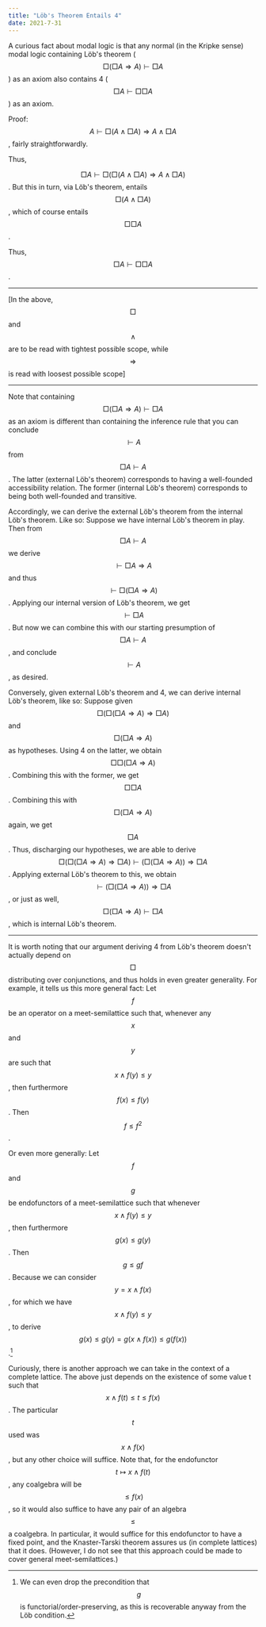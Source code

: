 ```yaml
---
title: "Löb's Theorem Entails 4"
date: 2021-7-31
---
```

A curious fact about modal logic is that any normal (in the Kripke sense) modal logic containing Löb's theorem ($$\Box (\Box A \Rightarrow A) \vdash \Box A$$) as an axiom also contains 4 ($$\Box A \vdash \Box \Box A$$) as an axiom. <!-- more -->

Proof:
$$A \vdash \Box(A \wedge \Box A) \Rightarrow A \wedge \Box A$$, fairly straightforwardly.

Thus,

$$\Box A \vdash \Box( \Box(A \wedge \Box A) \Rightarrow A \wedge \Box A)$$. But this in turn, via Löb's theorem, entails $$\Box(A \wedge \Box A)$$, which of course entails $$\Box \Box A$$.

Thus, $$\Box A \vdash \Box \Box A$$.

****

[In the above, $$\Box$$ and $$\wedge$$ are to be read with tightest possible scope, while $$\Rightarrow$$ is read with loosest possible scope]


****

Note that containing $$\Box (\Box A \Rightarrow A) \vdash \Box A$$ as an axiom is different than containing the inference rule that you can conclude $$ \vdash A$$ from $$\Box A \vdash A$$. The latter (external Löb's theorem) corresponds to having a well-founded accessibility relation. The former (internal Löb's theorem) corresponds to being both well-founded and transitive.

Accordingly, we can derive the external Löb's theorem from the internal Löb's theorem. Like so: Suppose we have internal Löb's theorem in play. Then from $$\Box A \vdash A$$ we derive $$\vdash \Box A \Rightarrow A$$ and thus $$\vdash \Box(\Box A \Rightarrow A)$$. Applying our internal version of Löb's theorem, we get $$\vdash \Box A$$. But now we can combine this with our starting presumption of $$\Box A \vdash A$$, and conclude $$\vdash A$$, as desired.

Conversely, given external Löb's theorem and 4, we can derive internal Löb's theorem, like so: Suppose given $$\Box(\Box (\Box A \Rightarrow A) \Rightarrow \Box A)$$ and $$\Box (\Box A \Rightarrow A)$$ as hypotheses. Using 4 on the latter, we obtain $$\Box \Box (\Box A \Rightarrow A)$$. Combining this with the former, we get $$\Box \Box A$$. Combining this with $$\Box (\Box A \Rightarrow A)$$ again, we get $$\Box A$$. Thus, discharging our hypotheses, we are able to derive $$\Box(\Box (\Box A \Rightarrow A) \Rightarrow \Box A) \vdash  (\Box (\Box A \Rightarrow A)) \Rightarrow \Box A$$. Applying external Löb's theorem to this, we obtain $$\vdash (\Box (\Box A \Rightarrow A)) \Rightarrow \Box A$$, or just as well, $$\Box (\Box A \Rightarrow A) \vdash \Box A$$, which is internal Löb's theorem.

****

It is worth noting that our argument deriving 4 from Löb's theorem doesn't actually depend on $$\Box$$ distributing over conjunctions, and thus holds in even greater generality. For example, it tells us this more general fact: Let $$f$$ be an operator on a meet-semilattice such that, whenever any $$x$$ and $$y$$ are such that $$x \wedge f(y) \leq y$$, then furthermore $$f(x) \leq f(y)$$. Then $$f \leq f^2$$.

Or even more generally: Let $$f$$ and $$g$$ be endofunctors of a meet-semilattice such that whenever $$x \wedge f(y) \leq y$$, then furthermore $$g(x) \leq g(y)$$. Then $$g \leq gf$$. Because we can consider $$y = x \wedge f(x)$$, for which we have $$x \wedge f(y) \leq y$$, to derive $$g(x) \leq g(y) = g(x \wedge f(x)) \leq g(f(x))$$.[^Functoriality]

[^Functoriality]: We can even drop the precondition that $$g$$ is functorial/order-preserving, as this is recoverable anyway from the Löb condition.

Curiously, there is another approach we can take in the context of a complete lattice. The above just depends on the existence of some value t such that $$x \wedge f(t) \leq t \leq f(x)$$. The particular $$t$$ used was $$x \wedge f(x)$$, but any other choice will suffice. Note that, for the endofunctor $$t \mapsto x \wedge f(t)$$, any coalgebra will be $$\leq f(x)$$, so it would also suffice to have any pair of an algebra $$\leq$$ a coalgebra. In particular, it would suffice for this endofunctor to have a fixed point, and the Knaster-Tarski theorem assures us (in complete lattices) that it does. (However, I do not see that this approach could be made to cover general meet-semilattices.)